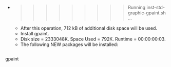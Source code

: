 * >>>>>>>>> Running inst-std-graphic-gpaint.sh ...
  * After this operation, 712 kB of additional disk space will be used.
  * Install gpaint.
  * Disk size = 2333048K. Space Used = 792K. Runtime = 00:00:00:03.
  * The following NEW packages will be installed:
  ```bash
gpaint
  ```
